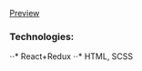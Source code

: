 [Preview](https://kostyapenyavskiy.github.io/shop/)

### Technologies:
⋅⋅* React+Redux
⋅⋅* HTML, SCSS
